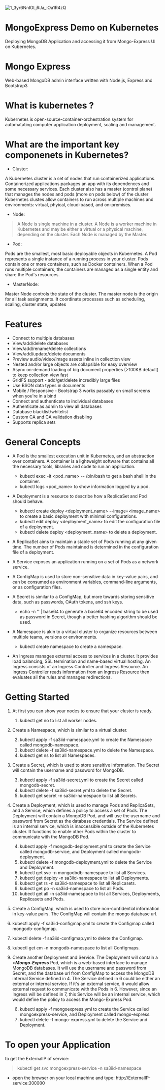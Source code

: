 ![1_3yr6NnIOLjRJa_iOa1R4zQ](https://user-images.githubusercontent.com/19241898/235276725-e45106aa-8252-49d6-a506-6b9f358759da.png)
# MongoExpress Demo on Kubernetes
 Deploying MongoDB Application and accessing it from Mongo-Express UI on Kubernetes.

# Mongo Express
Web-based MongoDB admin interface written with Node.js, Express and Bootstrap3

# What is kubernetes ?
Kubernetes is open-source-container-orchestration system for automatating computer application deployment, scaling and management.

# What are the important key componenets in Kubernetes?
* Cluster:

A Kubernetes cluster is a set of nodes that run containerized applications. Containerized applications packages an app with its dependences and some necessary services. Each cluster also has a master (control plane) that manages the nodes and pods (more on pods below) of the cluster Kubernetes clustes allow containers to run across multiple machines and environments: virtual, phyical, cloud-based, and on-premises.


* Node:

> A Node is single machine in a cluster. A Node is a worker machine in Kubernetes and may be either a virtual or a physical machine, depending on the cluster. Each Node is managed by the Master.

* Pod:

Pods are the smallest, most basic deployable objects in Kubernetes. A Pod represents a single instance of a running process in your cluster. Pods contain one or more containers, such as Docker containers. When a Pod runs multiple containers, the containers are managed as a single entity and share the Pod's resources.

* MasterNode:

Master Node controls the state of the cluster. The master node is the origin for all task assignments. It coordinate processes such as scheduling, scaling, cluster state, updates

# Features #
* Connect to multiple databases
* View/add/delete databases
* View/add/rename/delete collections
* View/add/update/delete documents
* Preview audio/video/image assets inline in collection view
* Nested and/or large objects are collapsible for easy overview
* Async on-demand loading of big document properties (>100KB default) to keep collection view fast
* GridFS support - add/get/delete incredibly large files
* Use BSON data types in documents
* Mobile / Responsive - Bootstrap 3 works passably on small screens when you're in a bind
* Connect and authenticate to individual databases
* Authenticate as admin to view all databases
* Database blacklist/whitelist
* Custom CA and CA validation disabling
* Supports replica sets


# General Concepts
* A Pod is the smallest execution unit in Kubernetes, and an abstraction over containers. A container is a lightweight software that contains all the necessary tools, libraries and code to run an application.

  * kubectl exec -it <pod_name> -- /bin/bash to get a bash shell in the container.
  * kubectl logs <pod_name> to show information logged by a pod.
* A Deployment is a resource to describe how a ReplicaSet and Pod should behave.

  * kubectl create deploy <deployment_name> --image=<image_name> to create a basic deployment with minimal configurations.
  * kubectl edit deploy <deployment_name> to edit the configuration file of a deployment.
  * kubectl delete deploy <deployment_name> to delete a deployment.
  
* A ReplicaSet aims to maintain a stable set of Pods running at any given time. The number of Pods maintained is determined in the configuration file of a deployment.

* A Service exposes an application running on a set of Pods as a network service.

* A ConfigMap is used to store non-sensitive data in key-value pairs, and can be consumed as environment variables, command-line arguments, or as configuration files.

* A Secret is similar to a ConfigMap, but more towards storing sensitive data, such as passwords, OAuth tokens, and ssh keys.

  * echo -n '<password>' | base64 to generate a base64 encoded string to be used as password in Secret, though a better hashing algorithm should be used.

* A Namespace is akin to a virtual cluster to organize resources between multiple teams, versions or environments.
   * kubectl create namespace <name> to create a namespace.

* An Ingress manages external access to services in a cluster. It provides load balancing, SSL termination and name-based virtual hosting. An Ingress consists of an        Ingress Controller and Ingress Resource. An Ingress Controller reads information from an Ingress Resource then evaluates all the rules and manages redirections.


  
# Getting Started
1. At first you can show your nodes to ensure that your cluster is ready.
 
    1. kubectl get no to list all worker nodes.
2. Create a Namespace, which is similar to a virtual cluster. 

   2. kubectl apply -f sa3iid-namespace.yml to create the Namespace called mongodb-namespace.
   2. kubectl delete -f sa3iid-namespace.yml to delete the Namespace.
   2. kubectl get ns to list all Namespaces.
3. Create a Secret, which is used to store sensitive information. The Secret will contain the username and password for MongoDB.

   3. kubectl apply -f sa3iid-secret.yml to create the Secret called mongodb-secret.
   3. kubectl delete -f sa3iid-secret.yml to delete the Secret.
   3. kubectl get secret -n sa3iid-namespace to list all Secrets.
 
4. Create a Deployment, which is used to manage Pods and ReplicaSets, and a Service, which defines a policy to access a set of Pods. The Deployment will contain a        MongoDB Pod, and will use the username and password from Secret as the database credentials. The Service defined is an internal service, which is inaccessible outside   of the Kubernetes cluster. It functions to enable other Pods within the cluster to communicate with the MongoDB Pod.

   4. kubectl apply -f mongodb-deployment.yml to create the Service called mongodb-service, and Deployment called mongodb-deployment.
   4. kubectl delete -f mongodb-deployment.yml to delete the Service and Deployment.
   4. kubectl get svc -n mongodbdb-namespace to list all Services.
   4. kubectl get deploy -n sa3iid-namespace to list all Deployments.
   4. kubectl get rs -n sa3iid-namespace to list all Replicasets.
   4. kubectl get po -n sa3iid-namespace to list all Pods.
   4. kubectl get all -n sa3iid-namespace to list all Services, Deployments, Replicasets and Pods.

 5. Create a ConfigMap, which is used to store non-confidential information in key-value pairs. The ConfigMap will contain the mongo database url.

   5. kubectl apply -f sa3iid-configmap.yml to create the Configmap called mongodb-configmap.
   5. kubectl delete -f sa3iid-configmap.yml to delete the Configmap.
   5. kubectl get cm -n mongodb-namespace to list all Configmaps.
 
6. Create another Deployment and Service. The Deployment will contain a >**_Mongo-Express_** Pod, which is a web-based interface to manage MongoDB databases. It will use the username and password from Secret, and the database url from ConfigMap to access the MongoDB internal Service defined in 4. The Service defined in 6 could be either an external or internal service. If it's an external service, it would allow external request to communicate with the Pods in 6. However, since an Ingress will be defined in 7, this Service will be an internal service, which would define the policy to access the Mongo-Express Pod.

   6. kubectl apply -f mongoexpress.yml to create the Service called mongoexpress-service, and Deployment called mongo-express.
   6. kubectl delete -f mongo-express.yml to delete the Service and Deployment.
 
# To open your Application
 to get the ExternalIP of service:
 > kubectl get svc mongoexpress-service -n sa3iid-namespace
 
* open the browser on your local machine and type: http://ExternalIP-service:300000

 
